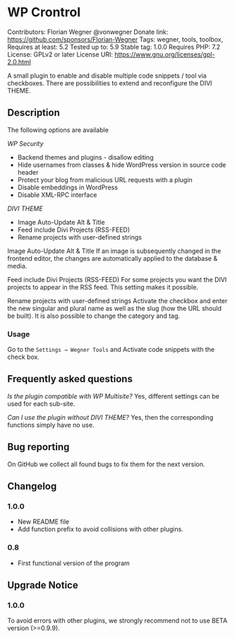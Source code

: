 # WP Crontrol

Contributors: Florian Wegner @vonwegner
Donate link: https://github.com/sponsors/Florian-Wegner
Tags: wegner, tools, toolbox,
Requires at least: 5.2
Tested up to: 5.9
Stable tag: 1.0.0
Requires PHP: 7.2
License: GPLv2 or later
License URI: https://www.gnu.org/licenses/gpl-2.0.html

A small plugin to enable and disable multiple code snippets / tool via checkboxes. There are possibilities to extend and reconfigure the DIVI THEME.

## Description

The following options are available

_WP Security_

-   Backend themes and plugins - disallow editing
-   Hide usernames from classes & hide WordPress version in source code header
-   Protect your blog from malicious URL requests with a plugin
-   Disable embeddings in WordPress
-   Disable XML-RPC interface

_DIVI THEME_

-   Image Auto-Update Alt & Title
-   Feed include Divi Projects (RSS-FEED)
-   Rename projects with user-defined strings

Image Auto-Update Alt & Title
If an image is subsequently changed in the frontend editor, the changes are automatically applied to the database & media.

Feed include Divi Projects (RSS-FEED)
For some projects you want the DIVI projects to appear in the RSS feed. This setting makes it possible.

Rename projects with user-defined strings
Activate the checkbox and enter the new singular and plural name as well as the slug (how the URL should be built). It is also possible to change the category and tag.

### Usage

Go to the `Settings → Wegner Tools` and Activate code snippets with the check box.

## Frequently asked questions

_Is the plugin compatible with WP Multisite?_
Yes, different settings can be used for each sub-site.

_Can I use the plugin without DIVI THEME?_
Yes, then the corresponding functions simply have no use.

## Bug reporting

On GitHub we collect all found bugs to fix them for the next version.

## Changelog

### 1.0.0

-   New README file
-   Add function prefix to avoid collisions with other plugins.

### 0.8

-   First functional version of the program

## Upgrade Notice

### 1.0.0

To avoid errors with other plugins, we strongly recommend not to use BETA version (>=0.9.9).
